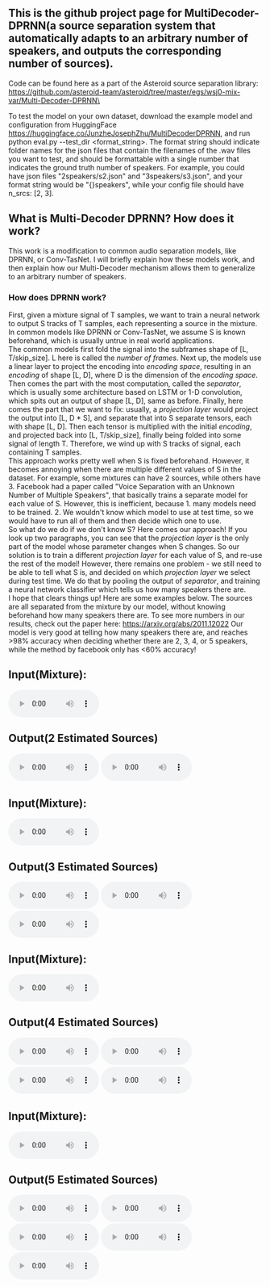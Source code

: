 ## This is the github project page for MultiDecoder-DPRNN(a source separation system that automatically adapts to an arbitrary number of speakers, and outputs the corresponding number of sources).
Code can be found here as a part of the Asteroid source separation library: https://github.com/asteroid-team/asteroid/tree/master/egs/wsj0-mix-var/Multi-Decoder-DPRNN\

To test the model on your own dataset, download the example model and configuration from HuggingFace https://huggingface.co/JunzheJosephZhu/MultiDecoderDPRNN, and run python eval.py --test_dir <format_string>. The format string should indicate folder names for the json files that contain the filenames of the .wav files you want to test, and should be formattable with a single number that indicates the ground truth number of speakers. For example, you could have json files "2speakers/s2.json" and "3speakers/s3.json", and your format string would be "{}speakers", while your config file should have n_srcs: [2, 3].

## What is Multi-Decoder DPRNN? How does it work?
This work is a modification to common audio separation models, like DPRNN, or Conv-TasNet. I will briefly explain how these models work, and then explain how our Multi-Decoder mechanism allows them to generalize to an arbitrary number of speakers.
### How does DPRNN work?
First, given a mixture signal of T samples, we want to train a neural network to output S tracks of T samples, each representing a source in the mixture. In common models like DPRNN or Conv-TasNet, we assume S is known beforehand, which is usually untrue in real world applications.\
The common models first fold the signal into the subframes shape of [L, T/skip_size]. L here is called the _number of frames_. Next up, the models use a linear layer to project the encoding into _encoding space_, resulting in an _encoding_ of shape [L, D], where D is the dimension of the _encoding space_. Then comes the part with the most computation, called the _separator_, which is usually some architecture based on LSTM or 1-D convolution, which spits out an output of shape [L, D], same as before. Finally, here comes the part that we want to fix: usually, a _projection layer_ would project the output into [L, D * S], and separate that into S separate tensors, each with shape [L, D]. Then each tensor is multiplied with the initial _encoding_, and projected back into [L, T/skip_size], finally being folded into some signal of length T. Therefore, we wind up with S tracks of signal, each containing T samples.
<br>
This approach works pretty well when S is fixed beforehand. However, it becomes annoying when there are multiple different values of S in the dataset. For example, some mixtures can have 2 sources, while others have 3. Facebook had a paper called "Voice Separation with an Unknown Number of Multiple Speakers", that basically trains a separate model for each value of S. However, this is inefficient, because 1. many models need to be trained. 2. We wouldn't know which model to use at test time, so we would have to run all of them and then decide which one to use.
<br>
So what do we do if we don't know S? Here comes our approach! If you look up two paragraphs, you can see that the _projection layer_ is the only part of the model whose parameter changes when S changes. So our solution is to train a different _projection layer_ for each value of S, and re-use the rest of the model! However, there remains one problem - we still need to be able to tell what S is, and decided on which _projection layer_ we select during test time. We do that by pooling the output of _separator_, and training a neural network classifier which tells us how many speakers there are.
<br>
I hope that clears things up! Here are some examples below. The sources are all separated from the mixture by our model, without knowing beforehand how many speakers there are. To see more numbers in our results, check out the paper here: https://arxiv.org/abs/2011.12022   Our model is very good at telling how many speakers there are, and reaches >98% accuracy when deciding whether there are 2, 3, 4, or 5 speakers, while the method by facebook only has <60% accuracy!

## Input(Mixture):
<audio controls class="audio-player" preload="metadata" style="width: 180px;"> <source src="examples/2_mixture.wav" type="audio/wav"></audio>
## Output(2 Estimated Sources)
<audio controls class="audio-player" preload="metadata" style="width: 180px;"> <source src="examples/2_source_0.wav" type="audio/wav"></audio>
<audio controls class="audio-player" preload="metadata" style="width: 180px;"> <source src="examples/2_source_1.wav" type="audio/wav"></audio>
<br>
## Input(Mixture):
<audio controls class="audio-player" preload="metadata" style="width: 180px;"> <source src="examples/3_mixture.wav" type="audio/wav"></audio>
## Output(3 Estimated Sources)
<audio controls class="audio-player" preload="metadata" style="width: 180px;"> <source src="examples/3_source_0.wav" type="audio/wav"></audio>
<audio controls class="audio-player" preload="metadata" style="width: 180px;"> <source src="examples/3_source_1.wav" type="audio/wav"></audio>
<audio controls class="audio-player" preload="metadata" style="width: 180px;"> <source src="examples/3_source_2.wav" type="audio/wav"></audio>
<br>
## Input(Mixture):
<audio controls class="audio-player" preload="metadata" style="width: 180px;"> <source src="examples/4_mixture.wav" type="audio/wav"></audio>
## Output(4 Estimated Sources)
<audio controls class="audio-player" preload="metadata" style="width: 180px;"> <source src="examples/4_source_0.wav" type="audio/wav"></audio>
<audio controls class="audio-player" preload="metadata" style="width: 180px;"> <source src="examples/4_source_1.wav" type="audio/wav"></audio>
<audio controls class="audio-player" preload="metadata" style="width: 180px;"> <source src="examples/4_source_2.wav" type="audio/wav"></audio>
<audio controls class="audio-player" preload="metadata" style="width: 180px;"> <source src="examples/4_source_3.wav" type="audio/wav"></audio>
<br>
## Input(Mixture):
<audio controls class="audio-player" preload="metadata" style="width: 180px;"> <source src="examples/5_mixture.wav" type="audio/wav"></audio>
## Output(5 Estimated Sources)
<audio controls class="audio-player" preload="metadata" style="width: 180px;"> <source src="examples/5_source_0.wav" type="audio/wav"></audio>
<audio controls class="audio-player" preload="metadata" style="width: 180px;"> <source src="examples/5_source_1.wav" type="audio/wav"></audio>
<audio controls class="audio-player" preload="metadata" style="width: 180px;"> <source src="examples/5_source_2.wav" type="audio/wav"></audio>
<audio controls class="audio-player" preload="metadata" style="width: 180px;"> <source src="examples/5_source_3.wav" type="audio/wav"></audio>
<audio controls class="audio-player" preload="metadata" style="width: 180px;"> <source src="examples/5_source_4.wav" type="audio/wav"></audio>
